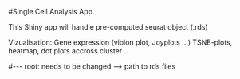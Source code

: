 #Single Cell Analysis App

This Shiny app will handle pre-computed seurat object (.rds)

Vizualisation: Gene expression (violon plot, Joyplots ...)
TSNE-plots, heatmap, dot plots accross cluster ..

#--- 
root: needs to be changed --> path to rds files 

